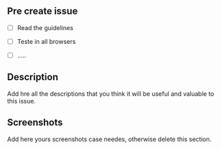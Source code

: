 ## Pre create issue

- [ ] Read the guidelines
- [ ] Teste in all browsers
- [ ] .....


## Description

Add hre all the descriptions that you think it will be useful and valuable to this issue.


## Screenshots 

Add here yours screenshots case needes, otherwise delete this section.


